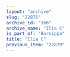 ```yaml
---
layout: "archive"
slug: "22876"
archive_id: "166"
archive_name: "Ilia C"
is_part_of: "Borsippa"
title: "Ilia C"
previous_item: "22879"
---
```


